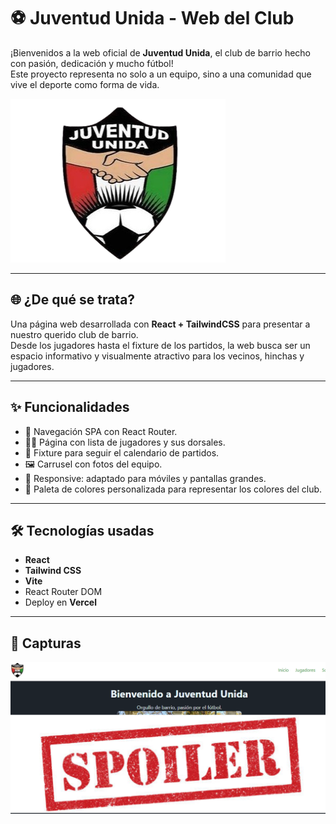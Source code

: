 # ⚽ Juventud Unida - Web del Club

¡Bienvenidos a la web oficial de **Juventud Unida**, el club de barrio hecho con pasión, dedicación y mucho fútbol!  
Este proyecto representa no solo a un equipo, sino a una comunidad que vive el deporte como forma de vida.

![Juventud Unida Banner](./src/assets/logo.png)

---

## 🌐 ¿De qué se trata?

Una página web desarrollada con **React + TailwindCSS** para presentar a nuestro querido club de barrio.  
Desde los jugadores hasta el fixture de los partidos, la web busca ser un espacio informativo y visualmente atractivo para los vecinos, hinchas y jugadores.

---

## ✨ Funcionalidades

- 🧭 Navegación SPA con React Router.
- 🧍‍♂️ Página con lista de jugadores y sus dorsales.
- 📆 Fixture para seguir el calendario de partidos.
- 🖼️ Carrusel con fotos del equipo.
- 📱 Responsive: adaptado para móviles y pantallas grandes.
- 🎨 Paleta de colores personalizada para representar los colores del club.

---

## 🛠️ Tecnologías usadas

- **React**
- **Tailwind CSS**
- **Vite**
- React Router DOM
- Deploy en **Vercel**

---

## 📸 Capturas

<p align="center">
  <img src="./src/assets/screen.png" alt="Inicio" width="600"/>
</p>


